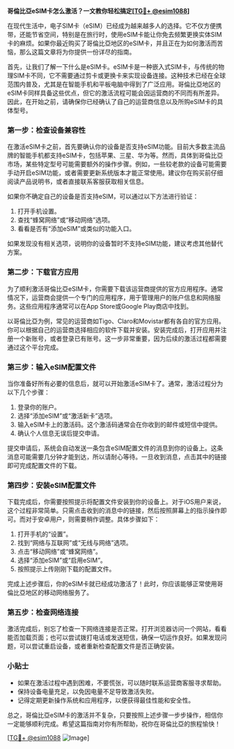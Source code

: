 **哥倫比亞eSIM卡怎么激活？一文教你轻松搞定[[TG💪+ @esim1088](https://t.me/s/esim1088)]**

在现代生活中，电子SIM卡（eSIM）已经成为越来越多人的选择。它不仅方便携带，还能节省空间，特别是在旅行时，使用eSIM卡能让你免去频繁更换实体SIM卡的麻烦。如果你最近购买了哥倫比亞地区的eSIM卡，并且正在为如何激活而苦恼，那么这篇文章将为你提供一份详尽的指南。

首先，让我们了解一下什么是eSIM卡。eSIM卡是一种嵌入式SIM卡，与传统的物理SIM卡不同，它不需要通过剪卡或更换卡来实现设备连接。这种技术已经在全球范围内普及，尤其是在智能手机和平板电脑中得到了广泛应用。哥倫比亞地区的eSIM卡同样具备这些优点，但它的激活流程可能会因运营商的不同而有所差异。因此，在开始之前，请确保你已经确认了自己的运营商信息以及所购eSIM卡的具体型号。

### **第一步：检查设备兼容性**
在激活eSIM卡之前，首先要确认你的设备是否支持eSIM功能。目前大多数主流品牌的智能手机都支持eSIM卡，包括苹果、三星、华为等。然而，具体到哥倫比亞市场，某些特定型号可能需要额外的操作步骤。例如，一些较老款的设备可能需要手动开启eSIM功能，或者需要更新系统版本才能正常使用。建议你在购买前仔细阅读产品说明书，或者直接联系客服获取相关信息。

如果你不确定自己的设备是否支持eSIM，可以通过以下方法进行验证：
1. 打开手机设置。
2. 查找“蜂窝网络”或“移动网络”选项。
3. 看看是否有“添加eSIM”或类似的功能入口。

如果发现没有相关选项，说明你的设备暂时不支持eSIM功能，建议考虑其他替代方案。

### **第二步：下载官方应用**
为了顺利激活哥倫比亞eSIM卡，你需要下载该运营商提供的官方应用程序。通常情况下，运营商会提供一个专门的应用程序，用于管理用户的账户信息和网络服务。这些应用程序通常可以在App Store或Google Play商店中找到。

以哥倫比亞为例，常见的运营商如Tigo、Claro和Movistar都有各自的官方应用。你可以根据自己的运营商选择相应的软件下载并安装。安装完成后，打开应用并注册一个新账号，或者登录已有账号。这一步非常重要，因为后续的激活过程都需要通过这个平台完成。

### **第三步：输入eSIM配置文件**
当你准备好所有必要的信息后，就可以开始激活eSIM卡了。通常，激活过程分为以下几个步骤：

1. 登录你的账户。
2. 选择“添加eSIM”或“激活新卡”选项。
3. 输入eSIM卡上的激活码。这个激活码通常会在你收到的邮件或短信中提供。
4. 确认个人信息无误后提交申请。

提交申请后，系统会自动发送一条包含eSIM配置文件的消息到你的设备上。这条消息可能需要几分钟才能到达，所以请耐心等待。一旦收到消息，点击其中的链接即可完成配置文件的下载。

### **第四步：安装eSIM配置文件**
下载完成后，你需要按照提示将配置文件安装到你的设备上。对于iOS用户来说，这个过程非常简单。只需点击收到的消息中的链接，然后按照屏幕上的指示操作即可。而对于安卓用户，则需要稍作调整。具体步骤如下：

1. 打开手机的“设置”。
2. 找到“网络与互联网”或“无线与网络”选项。
3. 点击“移动网络”或“蜂窝网络”。
4. 选择“添加eSIM”或“启用eSIM”。
5. 按照提示上传刚刚下载的配置文件。

完成上述步骤后，你的eSIM卡就已经成功激活了！此时，你应该能够正常使用哥倫比亞地区的移动网络服务了。

### **第五步：检查网络连接**
激活完成后，别忘了检查一下网络连接是否正常。打开浏览器访问一个网站，看看能否加载页面；也可以尝试拨打电话或发送短信，确保一切运作良好。如果发现问题，可以尝试重启设备，或者重新检查配置文件是否正确安装。

### **小贴士**
- 如果在激活过程中遇到困难，不要慌张，可以随时联系运营商客服寻求帮助。
- 保持设备电量充足，以免因电量不足导致激活失败。
- 记得定期更新操作系统和应用程序，以便获得最佳性能和安全性。

总之，哥倫比亞eSIM卡的激活并不复杂，只要按照上述步骤一步步操作，相信你一定能够顺利完成。希望这篇指南对你有所帮助，祝你在哥倫比亞的旅程愉快！

[[TG💪+ @esim1088](https://t.me/s/esim1088) ![Image](https://i.postimg.cc/4NQfJmqS/Snipaste-2025-05-13-00-14-12.png)]